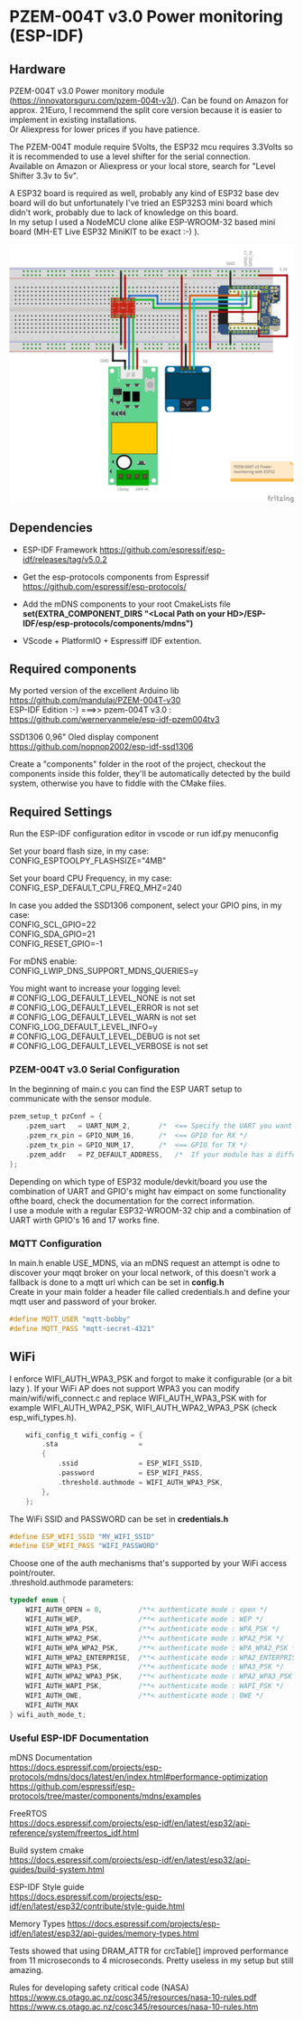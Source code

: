 # PZEM-004T v3.0 Power monitoring (ESP-IDF)  
  
 ## Hardware   
PZEM-004T v3.0 Power monitory module (https://innovatorsguru.com/pzem-004t-v3/). 
Can be found on Amazon for approx. 21Euro, I recommend the split core version because it is easier to implement in existing installations.  
Or Aliexpress for lower prices if you have patience.  
  
The PZEM-004T module require 5Volts, the ESP32 mcu requires 3.3Volts so it is recommended to use a level shifter for the serial connection.  
Available on Amazon or Aliexpress or your local store, search for "Level Shifter 3.3v to 5v".  
  
A ESP32 board is required as well, probably any kind of ESP32 base dev board will do but unfortunately I've tried an ESP32S3 mini board which didn't work, probably due to lack of knowledge on this board.  
In my setup I used a NodeMCU clone alike ESP-WROOM-32 based mini board (MH-ET Live ESP32 MiniKIT to be exact :-) ).  
  
![](images/ESP_PowerMon_bb.jpg)
  
## Dependencies
- ESP-IDF Framework https://github.com/espressif/esp-idf/releases/tag/v5.0.2
- Get the esp-protocols components from Espressif
https://github.com/espressif/esp-protocols/

- Add the mDNS components to your root CmakeLists file  
**set(EXTRA_COMPONENT_DIRS "\<Local Path on your HD>/ESP-IDF/esp/esp-protocols/components/mdns")**  

- VScode + PlatformIO + Espressiff IDF extention.  
  
  

## Required components
My ported version of the excellent Arduino lib https://github.com/mandulaj/PZEM-004T-v30  
ESP-IDF Edition :-) ===>> pzem-004T v3.0 : https://github.com/wernervanmele/esp-idf-pzem004tv3  

SSD1306 0,96" Oled display component  
https://github.com/nopnop2002/esp-idf-ssd1306  
  
  
Create a "components" folder in the root of the project, checkout the components inside this folder, they'll be automatically detected by the build system, otherwise you have to fiddle with the CMake files.  

## Required Settings  
Run the ESP-IDF configuration editor in vscode or run idf.py menuconfig

Set your board flash size, in my case:  
CONFIG_ESPTOOLPY_FLASHSIZE="4MB"  
  
Set your board CPU Frequency, in my case:  
CONFIG_ESP_DEFAULT_CPU_FREQ_MHZ=240  
  
In case you added the SSD1306 component, select your GPIO pins, in my case:  
CONFIG_SCL_GPIO=22  
CONFIG_SDA_GPIO=21  
CONFIG_RESET_GPIO=-1  
  
For mDNS enable:  
CONFIG_LWIP_DNS_SUPPORT_MDNS_QUERIES=y  

You might want to increase your logging level:  
\# CONFIG_LOG_DEFAULT_LEVEL_NONE is not set  
\# CONFIG_LOG_DEFAULT_LEVEL_ERROR is not set  
\# CONFIG_LOG_DEFAULT_LEVEL_WARN is not set  
CONFIG_LOG_DEFAULT_LEVEL_INFO=y  
\# CONFIG_LOG_DEFAULT_LEVEL_DEBUG is not set  
\# CONFIG_LOG_DEFAULT_LEVEL_VERBOSE is not set  
  
### PZEM-004T v3.0 Serial Configuration  
In the beginning of main.c you can find the ESP UART setup to communicate with the sensor module.  
```c
pzem_setup_t pzConf = {
    .pzem_uart   = UART_NUM_2,       /*  <== Specify the UART you want to use, UART_NUM_0, UART_NUM_1, UART_NUM_2 (ESP32 specific) */
    .pzem_rx_pin = GPIO_NUM_16,      /*  <== GPIO for RX */
    .pzem_tx_pin = GPIO_NUM_17,      /*  <== GPIO for TX */
    .pzem_addr   = PZ_DEFAULT_ADDRESS,   /*  If your module has a different address, specify here or update the variable in pzem004tv3.h */
};
```
Depending on which type of ESP32 module/devkit/board you use the combination of UART and GPIO's might hav eimpact on some functionality ofthe board, check the documentation for the correct information.  
I use a module with a regular ESP32-WROOM-32 chip and a combination of UART wirth GPIO's 16 and 17 works fine.  
  
### MQTT Configuration   
In main.h enable USE_MDNS, via an mDNS request an attempt is odne to discover your mqqt broker on your local network, of this doesn't work a fallback is done to a mqtt url which can be set in **config.h**   
Create in your main folder a header file called credentials.h and define your mqtt user and password of your broker.  
```c
#define MQTT_USER "mqtt-bobby"
#define MQTT_PASS "mqtt-secret-4321"
```

## WiFi  
I enforce WIFI_AUTH_WPA3_PSK and forgot to make it configurable (or a bit lazy ).  If your WiFi AP does not support WPA3 you can modify  
main/wifi/wifi_connect.c and replace WIFI_AUTH_WPA3_PSK with for example WIFI_AUTH_WPA2_PSK, WIFI_AUTH_WPA2_WPA3_PSK (check esp_wifi_types.h).  

```c
    wifi_config_t wifi_config = {
        .sta                    =
        {
            .ssid               = ESP_WIFI_SSID,
            .password           = ESP_WIFI_PASS,
            .threshold.authmode = WIFI_AUTH_WPA3_PSK,
        },
    };  
```  
The WiFi SSID and PASSWORD can be set in **credentials.h**  
```c
#define ESP_WIFI_SSID "MY_WIFI_SSID"
#define ESP_WIFI_PASS "WIFI_PASSWORD"
```
  
 Choose one of the auth mechanisms that's supported by your WiFi access point/router.   
.threshold.authmode parameters: 
  
```c
typedef enum {
    WIFI_AUTH_OPEN = 0,         /**< authenticate mode : open */
    WIFI_AUTH_WEP,              /**< authenticate mode : WEP */
    WIFI_AUTH_WPA_PSK,          /**< authenticate mode : WPA_PSK */
    WIFI_AUTH_WPA2_PSK,         /**< authenticate mode : WPA2_PSK */
    WIFI_AUTH_WPA_WPA2_PSK,     /**< authenticate mode : WPA_WPA2_PSK */
    WIFI_AUTH_WPA2_ENTERPRISE,  /**< authenticate mode : WPA2_ENTERPRISE */
    WIFI_AUTH_WPA3_PSK,         /**< authenticate mode : WPA3_PSK */
    WIFI_AUTH_WPA2_WPA3_PSK,    /**< authenticate mode : WPA2_WPA3_PSK */
    WIFI_AUTH_WAPI_PSK,         /**< authenticate mode : WAPI_PSK */
    WIFI_AUTH_OWE,              /**< authenticate mode : OWE */
    WIFI_AUTH_MAX
} wifi_auth_mode_t;
```  
  
### Useful ESP-IDF Documentation

mDNS Documentation  
https://docs.espressif.com/projects/esp-protocols/mdns/docs/latest/en/index.html#performance-optimization
https://github.com/espressif/esp-protocols/tree/master/components/mdns/examples  

FreeRTOS  
https://docs.espressif.com/projects/esp-idf/en/latest/esp32/api-reference/system/freertos_idf.html  

Build system cmake  
https://docs.espressif.com/projects/esp-idf/en/latest/esp32/api-guides/build-system.html  

ESP-IDF Style guide  
https://docs.espressif.com/projects/esp-idf/en/latest/esp32/contribute/style-guide.html  

Memory Types
https://docs.espressif.com/projects/esp-idf/en/latest/esp32/api-guides/memory-types.html

Tests showed that using DRAM_ATTR for crcTable[] improved performance from 11 microseconds to 4 microseconds.  Pretty useless in my setup but still amazing.  

Rules for developing safety critical code (NASA)  
https://www.cs.otago.ac.nz/cosc345/resources/nasa-10-rules.pdf  
https://www.cs.otago.ac.nz/cosc345/resources/nasa-10-rules.htm  
